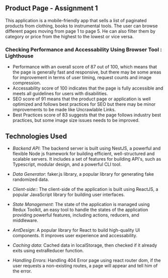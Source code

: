 ## **Product Page - Assignment 1** 

This application is a mobile-friendly app that sells a list of paginated products from clothing, books to instrumental tools. The user can browse different pages moving from page 1 to page 5. He can also filter them by category or price from the highest to the lowest or vice versa.
<br>

### **Checking Performance and Accessability Using Browser Tool : Lighthouse** 
- Performance with an overall score of 87 out of 100, which means that the page is generally fast and responsive, but there may be some areas for improvement in terms of user timing, request counts and image compression.
- Accessability score of 100 indicates that the page is fully accessible and meets all guidelines for users with disabilities.
- SEO score of 91 means that the product page or application is well optimized and follows best practices for SEO but there may be minor improvements to be made like Uncrawlable Links.
- Best Practices score of 83 suggests that the page follows industry best practices, but some image size issues needs to be improved.


## **Technologies Used** 
- *Backend API*: The backend server is built using NestJS, a powerful and flexible Node js framework for building efficient, well-structured and scalable servers. It includes a set of features for building API's, such as Typescript, modular design, and a powerful CLI tool.

- *Data Generator*: faker.js library, a popular library for generating fake randomized data.

- *Client-side*:: The client-side of the application is built using ReactJS, a popular JavaScript library for building user interfaces.

- *State Management*: The state of the application is managed using Redux Toolkit, an easy tool to handle the states of the application providing powerful features, including actions, reducers, and middleware.

- *AntDesign*: A popular library for React to build high-quality UI components. It improves user experience and accessability.

- *Caching data*: Cached data in localStorage, then checked if it already exits using extraReducer function.

- *Handling Errors*: Handling 404 Error page using react router dom, if the user requests a non-existing routes, a page will appear and tell him of the error.
